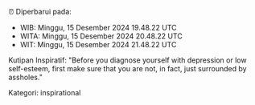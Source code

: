 ⏰ Diperbarui pada:
- WIB: Minggu, 15 Desember 2024 19.48.22 UTC
- WITA: Minggu, 15 Desember 2024 20.48.22 UTC
- WIT: Minggu, 15 Desember 2024 21.48.22 UTC

Kutipan Inspiratif:
"Before you diagnose yourself with depression or low self-esteem, first make sure that you are not, in fact, just surrounded by assholes."


Kategori: inspirational

